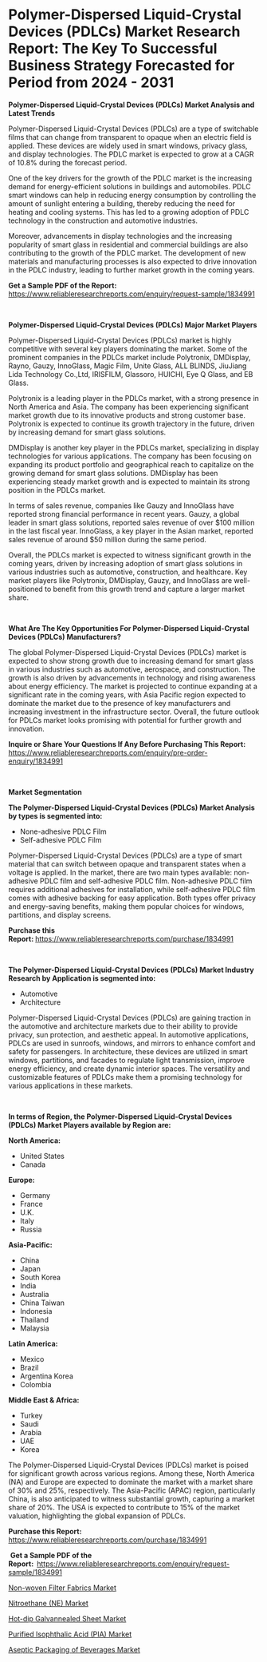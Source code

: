 <p><h1>Polymer-Dispersed Liquid-Crystal Devices (PDLCs) Market Research Report: The Key To Successful Business Strategy Forecasted for Period from 2024 - 2031</h1></p><p><strong>Polymer-Dispersed Liquid-Crystal Devices (PDLCs) Market Analysis and Latest Trends</strong></p>
<p><p>Polymer-Dispersed Liquid-Crystal Devices (PDLCs) are a type of switchable films that can change from transparent to opaque when an electric field is applied. These devices are widely used in smart windows, privacy glass, and display technologies. The PDLC market is expected to grow at a CAGR of 10.8% during the forecast period.</p><p>One of the key drivers for the growth of the PDLC market is the increasing demand for energy-efficient solutions in buildings and automobiles. PDLC smart windows can help in reducing energy consumption by controlling the amount of sunlight entering a building, thereby reducing the need for heating and cooling systems. This has led to a growing adoption of PDLC technology in the construction and automotive industries.</p><p>Moreover, advancements in display technologies and the increasing popularity of smart glass in residential and commercial buildings are also contributing to the growth of the PDLC market. The development of new materials and manufacturing processes is also expected to drive innovation in the PDLC industry, leading to further market growth in the coming years.</p></p>
<p><strong>Get a Sample PDF of the Report:&nbsp;</strong> <a href="https://www.reliableresearchreports.com/enquiry/request-sample/1834991">https://www.reliableresearchreports.com/enquiry/request-sample/1834991</a></p>
<p>&nbsp;</p>
<p><strong>Polymer-Dispersed Liquid-Crystal Devices (PDLCs) Major Market Players</strong></p>
<p><p>Polymer-Dispersed Liquid-Crystal Devices (PDLCs) market is highly competitive with several key players dominating the market. Some of the prominent companies in the PDLCs market include Polytronix, DMDisplay, Rayno, Gauzy, InnoGlass, Magic Film, Unite Glass, ALL BLINDS, JiuJiang Lida Technology Co.,Ltd, IRISFILM, Glassoro, HUICHI, Eye Q Glass, and EB Glass.</p><p>Polytronix is a leading player in the PDLCs market, with a strong presence in North America and Asia. The company has been experiencing significant market growth due to its innovative products and strong customer base. Polytronix is expected to continue its growth trajectory in the future, driven by increasing demand for smart glass solutions.</p><p>DMDisplay is another key player in the PDLCs market, specializing in display technologies for various applications. The company has been focusing on expanding its product portfolio and geographical reach to capitalize on the growing demand for smart glass solutions. DMDisplay has been experiencing steady market growth and is expected to maintain its strong position in the PDLCs market.</p><p>In terms of sales revenue, companies like Gauzy and InnoGlass have reported strong financial performance in recent years. Gauzy, a global leader in smart glass solutions, reported sales revenue of over $100 million in the last fiscal year. InnoGlass, a key player in the Asian market, reported sales revenue of around $50 million during the same period.</p><p>Overall, the PDLCs market is expected to witness significant growth in the coming years, driven by increasing adoption of smart glass solutions in various industries such as automotive, construction, and healthcare. Key market players like Polytronix, DMDisplay, Gauzy, and InnoGlass are well-positioned to benefit from this growth trend and capture a larger market share.</p></p>
<p>&nbsp;</p>
<p><strong>What Are The Key Opportunities For Polymer-Dispersed Liquid-Crystal Devices (PDLCs) Manufacturers?</strong></p>
<p><p>The global Polymer-Dispersed Liquid-Crystal Devices (PDLCs) market is expected to show strong growth due to increasing demand for smart glass in various industries such as automotive, aerospace, and construction. The growth is also driven by advancements in technology and rising awareness about energy efficiency. The market is projected to continue expanding at a significant rate in the coming years, with Asia Pacific region expected to dominate the market due to the presence of key manufacturers and increasing investment in the infrastructure sector. Overall, the future outlook for PDLCs market looks promising with potential for further growth and innovation.</p></p>
<p><strong>Inquire or Share Your Questions If Any Before Purchasing This Report:</strong> <a href="https://www.reliableresearchreports.com/enquiry/pre-order-enquiry/1834991">https://www.reliableresearchreports.com/enquiry/pre-order-enquiry/1834991</a></p>
<p>&nbsp;</p>
<p><strong>Market Segmentation</strong></p>
<p><strong>The Polymer-Dispersed Liquid-Crystal Devices (PDLCs) Market Analysis by types is segmented into:</strong></p>
<p><ul><li>None-adhesive PDLC Film</li><li>Self-adhesive PDLC Film</li></ul></p>
<p><p>Polymer-Dispersed Liquid-Crystal Devices (PDLCs) are a type of smart material that can switch between opaque and transparent states when a voltage is applied. In the market, there are two main types available: non-adhesive PDLC film and self-adhesive PDLC film. Non-adhesive PDLC film requires additional adhesives for installation, while self-adhesive PDLC film comes with adhesive backing for easy application. Both types offer privacy and energy-saving benefits, making them popular choices for windows, partitions, and display screens.</p></p>
<p><strong>Purchase this Report:&nbsp;</strong><a href="https://www.reliableresearchreports.com/purchase/1834991">https://www.reliableresearchreports.com/purchase/1834991</a></p>
<p>&nbsp;</p>
<p><strong>The Polymer-Dispersed Liquid-Crystal Devices (PDLCs) Market Industry Research by Application is segmented into:</strong></p>
<p><ul><li>Automotive</li><li>Architecture</li></ul></p>
<p><p>Polymer-Dispersed Liquid-Crystal Devices (PDLCs) are gaining traction in the automotive and architecture markets due to their ability to provide privacy, sun protection, and aesthetic appeal. In automotive applications, PDLCs are used in sunroofs, windows, and mirrors to enhance comfort and safety for passengers. In architecture, these devices are utilized in smart windows, partitions, and facades to regulate light transmission, improve energy efficiency, and create dynamic interior spaces. The versatility and customizable features of PDLCs make them a promising technology for various applications in these markets.</p></p>
<p>&nbsp;</p>
<p><strong>In terms of Region, the Polymer-Dispersed Liquid-Crystal Devices (PDLCs) Market Players available by Region are:</strong></p>
<p>
    <p> <strong> North America: </strong>
        <ul>
            <li>United States</li>
            <li>Canada</li>
        </ul>
        </p> 
    <p> <strong> Europe: </strong>
        <ul>
            <li>Germany</li>
            <li>France</li>
            <li>U.K.</li>
            <li>Italy</li>
            <li>Russia</li>
        </ul>
        </p> 
    <p> <strong> Asia-Pacific: </strong>
        <ul>
            <li>China</li>
            <li>Japan</li>
            <li>South Korea</li>
            <li>India</li>
            <li>Australia</li>
            <li>China Taiwan</li>
            <li>Indonesia</li>
            <li>Thailand</li>
            <li>Malaysia</li>
        </ul>
        </p> 
    <p> <strong> Latin America: </strong>
        <ul>
            <li>Mexico</li>
            <li>Brazil</li>
            <li>Argentina Korea</li>
            <li>Colombia</li>
        </ul>
        </p> 
    <p> <strong> Middle East & Africa: </strong>
        <ul>
            <li>Turkey</li>
            <li>Saudi</li>
            <li>Arabia</li>
            <li>UAE</li>
            <li>Korea</li>
        </ul>
    </p>
    </p>
<p><p>The Polymer-Dispersed Liquid-Crystal Devices (PDLCs) market is poised for significant growth across various regions. Among these, North America (NA) and Europe are expected to dominate the market with a market share of 30% and 25%, respectively. The Asia-Pacific (APAC) region, particularly China, is also anticipated to witness substantial growth, capturing a market share of 20%. The USA is expected to contribute to 15% of the market valuation, highlighting the global expansion of PDLCs.</p></p>
<p><strong>Purchase this Report: </strong><a href="https://www.reliableresearchreports.com/purchase/1834991">https://www.reliableresearchreports.com/purchase/1834991</a></p>
<p>&nbsp;<strong>Get a Sample PDF of the Report:&nbsp;&nbsp;</strong><a href="https://www.reliableresearchreports.com/enquiry/request-sample/1834991">https://www.reliableresearchreports.com/enquiry/request-sample/1834991</a></p>
<p><strong></strong></p>
<p><p><a href="https://github.com/FassouRP/Market-Research-Report-List-3/blob/main/non-woven-filter-fabrics-market.md">Non-woven Filter Fabrics Market</a></p><p><a href="https://github.com/rahu1506/Market-Research-Report-List-3/blob/main/nitroethane-ne-market.md">Nitroethane (NE) Market</a></p><p><a href="https://github.com/jaidynmorantestelletmjzya/Market-Research-Report-List-1/blob/main/hot-dip-galvannealed-sheet-market.md">Hot-dip Galvannealed Sheet Market</a></p><p><a href="https://github.com/juniordelafrance/Market-Research-Report-List-2/blob/main/purified-isophthalic-acid-pia-market.md">Purified Isophthalic Acid (PIA) Market</a></p><p><a href="https://github.com/ruddyyedelwadw/Market-Research-Report-List-1/blob/main/aseptic-packaging-of-beverages-market.md">Aseptic Packaging of Beverages Market</a></p></p>
